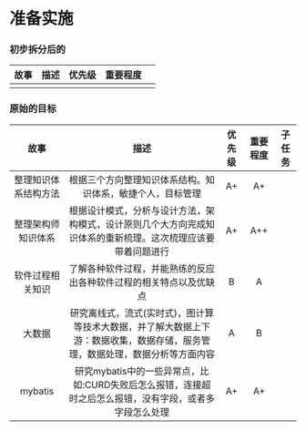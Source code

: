 <link rel="stylesheet" href="../../styles/website.css">

# 准备实施

### 初步拆分后的

|故事|描述|优先级|重要程度||
|:---:|:---:|:---:|:---:|:---:|
|||||

### 原始的目标

|故事|描述|优先级|重要程度|子任务|
|:---:|:---:|:---:|:---:|:---:|
|整理知识体系结构方法|根据三个方向整理知识体系结构。知识体系，敏捷个人，目标管理|<lable class="a_plus">A+</lable >|<lable class="a_plus">A+</lable>||
|整理架构师知识体系|根据设计模式，分析与设计方法，架构模式，设计原则几个大方向完成知识体系的重新梳理。这次梳理应该要带着问题进行|<lable class="a_plus">A+</div>|A++||
|软件过程相关知识|了解各种软件过程，并能熟练的反应出各种软件过程的相关特点以及优缺点|B|A||
|大数据|研究离线式，流式(实时式)，图计算等技术大数据，并了解大数据上下游：数据收集，数据存储，服务管理，数据处理，数据分析等方面内容|A|B||
|mybatis|研究mybatis中的一些异常点，比如:CURD失败后怎么报错，连接超时之后怎么报错，没有字段，或者多字段怎么处理|<div class="a_plus">A+</div>|<div class="a_plus">A+</div>||



